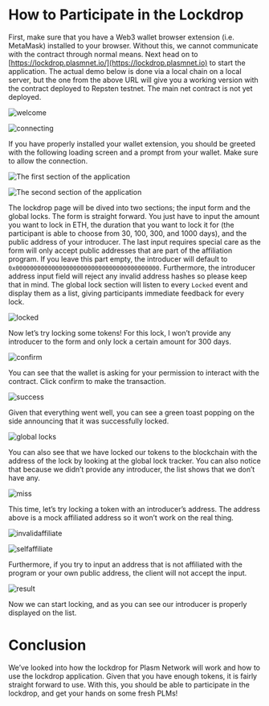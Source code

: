 # How to Participate in the Lockdrop
First, make sure that you have a Web3 wallet browser extension (i.e. MetaMask) installed to your browser. Without this, we cannot communicate with the contract through normal means.
Next head on to [https://lockdrop.plasmnet.io/](https://lockdrop.plasmnet.io) to start the application. The actual demo below is done via a local chain on a local server, but the one from the above URL will give you a working version with the contract deployed to Repsten testnet. The main net contract is not yet deployed.

![welcome](https://user-images.githubusercontent.com/6259384/77226804-5e672e00-6bbe-11ea-983d-0cc8a05a5969.jpeg)

![connecting](https://user-images.githubusercontent.com/6259384/77226803-5dce9780-6bbe-11ea-89a4-3ca4a481ac2e.jpeg)


If you have properly installed your wallet extension, you should be greeted with the following loading screen and a prompt from your wallet. Make sure to allow the connection.


![The first section of the application](https://user-images.githubusercontent.com/6259384/77226800-5dce9780-6bbe-11ea-9d91-49a48abcde1a.jpeg)


![The second section of the application](https://user-images.githubusercontent.com/6259384/77226799-5d360100-6bbe-11ea-95aa-3122874f180a.jpeg)

The lockdrop page will be dived into two sections; the input form and the global locks. The form is straight forward. You just have to input the amount you want to lock in ETH, the duration that you want to lock it for (the participant is able to choose from 30, 100, 300, and 1000 days), and the public address of your introducer. The last input requires special care as the form will only accept public addresses that are part of the affiliation program. If you leave this part empty, the introducer will default to `0x0000000000000000000000000000000000000000`. Furthermore, the introducer address input field will reject any invalid address hashes so please keep that in mind.
The global lock section will listen to every `Locked` event and display them as a list, giving participants immediate feedback for every lock.

![locked](https://user-images.githubusercontent.com/6259384/77226798-5d360100-6bbe-11ea-81c6-a9628bf55b9c.jpeg)

Now let’s try locking some tokens! For this lock, I won’t provide any introducer to the form and only lock a certain amount for 300 days.

![confirm](https://user-images.githubusercontent.com/6259384/77226797-5c9d6a80-6bbe-11ea-8431-2a6a1545c847.jpeg)

You can see that the wallet is asking for your permission to interact with the contract. Click confirm to make the transaction.


![success](https://user-images.githubusercontent.com/6259384/77226796-5c04d400-6bbe-11ea-93c0-a5994e250f2a.jpeg)

Given that everything went well, you can see a green toast popping on the side announcing that it was successfully locked.


![global locks](https://user-images.githubusercontent.com/6259384/77226795-5c04d400-6bbe-11ea-8c31-cd37b1148840.jpeg)

You can also see that we have locked our tokens to the blockchain with the address of the lock by looking at the global lock tracker. You can also notice that because we didn’t provide any introducer, the list shows that we don’t have any.

![miss](https://user-images.githubusercontent.com/6259384/77226794-5b6c3d80-6bbe-11ea-83b6-e38c332567fd.jpeg)

This time, let’s try locking a token with an introducer’s address. The address above is a mock affiliated address so it won’t work on the real thing.


![invalidaffiliate](https://user-images.githubusercontent.com/6259384/77226793-5ad3a700-6bbe-11ea-9007-e9a7ac8480b3.jpeg)

![selfaffiliate](https://user-images.githubusercontent.com/6259384/77226792-5a3b1080-6bbe-11ea-96a4-61f1b268268f.jpeg)

Furthermore, if you try to input an address that is not affiliated with the program or your own public address, the client will not accept the input.

![result](https://user-images.githubusercontent.com/6259384/77226791-57d8b680-6bbe-11ea-9c73-5385667eeaad.jpeg)

Now we can start locking, and as you can see our introducer is properly displayed on the list.

# Conclusion
We’ve looked into how the lockdrop for Plasm Network will work and how to use the lockdrop application. Given that you have enough tokens, it is fairly straight forward to use. With this, you should be able to participate in the lockdrop, and get your hands on some fresh PLMs!
